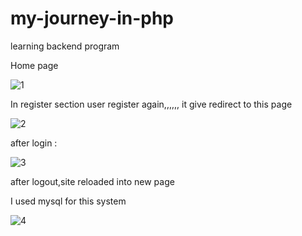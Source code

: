 # my-journey-in-php
learning backend program

Home page

![1](https://user-images.githubusercontent.com/52570524/82138653-a95c9500-983f-11ea-8953-69bbf31ace6e.jpg)

In register section user register again,,,,,, it  give redirect to this page



![2](https://user-images.githubusercontent.com/52570524/82138695-05bfb480-9840-11ea-861e-c359c1c6e8d4.jpg)



after login :


![3](https://user-images.githubusercontent.com/52570524/82138691-022c2d80-9840-11ea-9317-de8551044416.jpg)



after logout,site reloaded into new page


I used mysql for this system


![4](https://user-images.githubusercontent.com/52570524/82138747-69e27880-9840-11ea-8bea-7c3d267fad7e.jpg)
